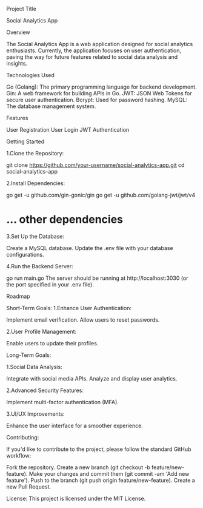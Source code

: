 Project Title

Social Analytics App

Overview

The Social Analytics App is a web application designed for social analytics enthusiasts. Currently, the application focuses on user authentication, paving the way for future features related to social data analysis and insights.

Technologies Used

Go (Golang): The primary programming language for backend development.
Gin: A web framework for building APIs in Go.
JWT: JSON Web Tokens for secure user authentication.
Bcrypt: Used for password hashing.
MySQL: The database management system.

Features

User Registration
User Login
JWT Authentication

Getting Started

1.Clone the Repository:

git clone https://github.com/your-username/social-analytics-app.git
cd social-analytics-app

2.Install Dependencies:

go get -u github.com/gin-gonic/gin
go get -u github.com/golang-jwt/jwt/v4
# ... other dependencies

3.Set Up the Database:

Create a MySQL database.
Update the .env file with your database configurations.

4.Run the Backend Server:

go run main.go
The server should be running at http://localhost:3030 (or the port specified in your .env file).

Roadmap

Short-Term Goals:
1.Enhance User Authentication:

   Implement email verification.
   Allow users to reset passwords.

2.User Profile Management:

   Enable users to update their profiles.


Long-Term Goals:

1.Social Data Analysis:

   Integrate with social media APIs.
   Analyze and display user analytics.

2.Advanced Security Features:

   Implement multi-factor authentication (MFA).
   
3.UI/UX Improvements:

   Enhance the user interface for a smoother experience.


Contributing:

If you'd like to contribute to the project, please follow the standard GitHub workflow:

Fork the repository.
Create a new branch (git checkout -b feature/new-feature).
Make your changes and commit them (git commit -am 'Add new feature').
Push to the branch (git push origin feature/new-feature).
Create a new Pull Request.

License:
This project is licensed under the MIT License.